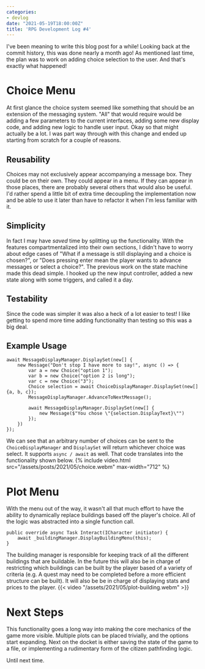 ```yaml
---
categories:
- devlog
date: "2021-05-19T18:00:00Z"
title: 'RPG Development Log #4'
---
```

I've been meaning to write this blog post for a while! Looking back at the commit history, this was done nearly a month ago! As mentioned last time, the plan was to work on adding choice selection to the user. And that's exactly what happened! 

# Choice Menu
At first glance the choice system seemed like something that should be an extension of the messaging system. "All" that would require would be adding a few parameters to the current interfaces, adding some new display code, and adding new logic to handle user input. Okay so that might actually be a lot. I was part way through with this change and ended up starting from scratch for a couple of reasons.
## Reusability
Choices may not exclusively appear accompanying a message box. They could be on their own. They could appear in a menu. If they can appear in those places, there are probably several others that would also be useful. I'd rather spend a little bit of extra time decoupling the implementation now and be able to use it later than have to refactor it when I'm less familiar with it. 
## Simplicity
In fact I may have _saved_ time by splitting up the functionality. With the features compartmentalized into their own sections, I didn't have to worry about edge cases of "What if a message is still displaying and a choice is chosen?", or "Does pressing enter mean the player wants to advance messages or select a choice?". The previous work on the state machine made this dead simple. I hooked up the new input controller, added a new state along with some triggers, and called it a day.
## Testability
Since the code was simpler it was also a heck of a lot easier to test! I like getting to spend more time adding functionality than testing so this was a big deal.
## Example Usage
```
await MessageDisplayManager.DisplaySet(new[] {
	new Message("Don't stop I have more to say!", async () => {
		var a = new Choice("option 1");
		var b = new Choice("option 2 is long");
		var c = new Choice("3");
		Choice selection = await ChoiceDisplayManager.DisplaySet(new[] {a, b, c});
		MessageDisplayManager.AdvanceToNextMessage();

		await MessageDisplayManager.DisplaySet(new[] {
			new Message($"You chose \"{selection.DisplayText}\"")
		});
	})
});
```

We can see that an arbitrary number of choices can be sent to the `ChoiceDisplayManager` and `DisplaySet` will return whichever choice was select. It supports `async / await` as well. That code translates into the functionality shown below.
{% include video.html src="/assets/posts/2021/05/choice.webm" max-width="712" %}

# Plot Menu
With the menu out of the way, it wasn't all that much effort to have the ability to dynamically replace buildings based off the player's choice. All of the logic was abstracted into a single function call.
```
public override async Task Interact(ICharacter initiator) {
	await _buildingManager.DisplayBuildingMenu(this);
}
```
The building manager is responsible for keeping track of all the different buildings that are buildable. In the future this will also be in charge of restricting which buildings can be built by the player based of a variety of criteria (e.g. A quest may need to be completed before a more efficient structure can be built). It will also be be in charge of displaying stats and prices to the player.
{{< video "/assets/2021/05/plot-building.webm" >}}

# Next Steps
This functionality goes a long way into making the core mechanics of the game more visible. Multiple plots can be placed trivially, and the options start expanding. Next on the docket is either saving the state of the game to a file, or implementing a rudimentary form of the citizen pathfinding logic.

Until next time.
